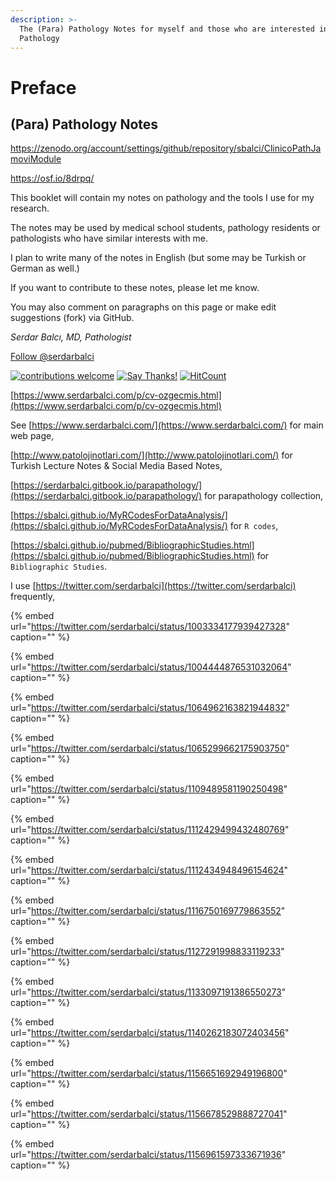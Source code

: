 ```yaml
---
description: >-
  The (Para) Pathology Notes for myself and those who are interested in
  Pathology
---
```


# Preface

## \(Para\) Pathology Notes


https://zenodo.org/account/settings/github/repository/sbalci/ClinicoPathJamoviModule

https://osf.io/8drpq/

This booklet will contain my notes on pathology and the tools I use for my research.

The notes may be used by medical school students, pathology residents or pathologists who have similar interests with me.

I plan to write many of the notes in English \(but some may be Turkish or German as well.\)

If you want to contribute to these notes, please let me know.

You may also comment on paragraphs on this page or make edit suggestions \(fork\) via GitHub.

_Serdar Balcı, MD, Pathologist_

[Follow @serdarbalci](https://twitter.com/serdarbalci)

[![contributions welcome](https://img.shields.io/badge/contributions-welcome-brightgreen.svg?style=flat)](https://github.com/sbalci/ParaPathology/issues) [![Say Thanks!](https://img.shields.io/badge/Say%20Thanks-!-1EAEDB.svg)](https://saythanks.io/to/sbalci) [![HitCount](http://hits.dwyl.io/sbalci/ParaPathology.svg)](http://hits.dwyl.io/sbalci/ParaPathology)

[https://www.serdarbalci.com/p/cv-ozgecmis.html](https://www.serdarbalci.com/p/cv-ozgecmis.html)

See [https://www.serdarbalci.com/](https://www.serdarbalci.com/) for main web page,

[http://www.patolojinotlari.com/](http://www.patolojinotlari.com/) for Turkish Lecture Notes & Social Media Based Notes,

[https://serdarbalci.gitbook.io/parapathology/](https://serdarbalci.gitbook.io/parapathology/) for parapathology collection,

[https://sbalci.github.io/MyRCodesForDataAnalysis/](https://sbalci.github.io/MyRCodesForDataAnalysis/) for `R codes`,

[https://sbalci.github.io/pubmed/BibliographicStudies.html](https://sbalci.github.io/pubmed/BibliographicStudies.html) for `Bibliographic Studies`.

I use [https://twitter.com/serdarbalci](https://twitter.com/serdarbalci) frequently,

{% embed url="https://twitter.com/serdarbalci/status/1003334177939427328" caption="" %}

{% embed url="https://twitter.com/serdarbalci/status/1004444876531032064" caption="" %}

{% embed url="https://twitter.com/serdarbalci/status/1064962163821944832" caption="" %}

{% embed url="https://twitter.com/serdarbalci/status/1065299662175903750" caption="" %}

{% embed url="https://twitter.com/serdarbalci/status/1109489581190250498" caption="" %}

{% embed url="https://twitter.com/serdarbalci/status/1112429499432480769" caption="" %}

{% embed url="https://twitter.com/serdarbalci/status/1112434948496154624" caption="" %}

{% embed url="https://twitter.com/serdarbalci/status/1116750169779863552" caption="" %}

{% embed url="https://twitter.com/serdarbalci/status/1127291998833119233" caption="" %}

{% embed url="https://twitter.com/serdarbalci/status/1133097191386550273" caption="" %}

{% embed url="https://twitter.com/serdarbalci/status/1140262183072403456" caption="" %}

{% embed url="https://twitter.com/serdarbalci/status/1156651692949196800" caption="" %}

{% embed url="https://twitter.com/serdarbalci/status/1156678529888727041" caption="" %}

{% embed url="https://twitter.com/serdarbalci/status/1156961597333671936" caption="" %}

